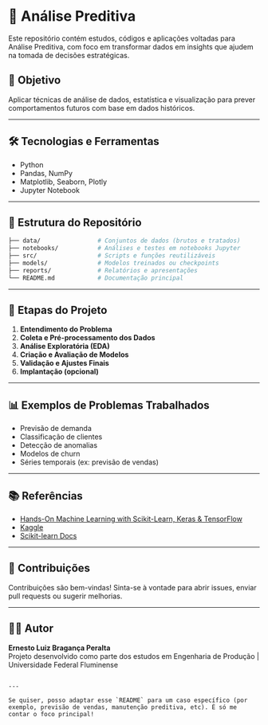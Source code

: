 
# 🔮 Análise Preditiva

Este repositório contém estudos, códigos e aplicações voltadas para Análise Preditiva, com foco em transformar dados em insights que ajudem na tomada de decisões estratégicas.

## 📌 Objetivo

Aplicar técnicas de análise de dados, estatística e visualização para prever comportamentos futuros com base em dados históricos.

---

## 🛠️ Tecnologias e Ferramentas

- Python
- Pandas, NumPy  
- Matplotlib, Seaborn, Plotly  
- Jupyter Notebook  


---

## 📁 Estrutura do Repositório

```bash
├── data/                # Conjuntos de dados (brutos e tratados)
├── notebooks/           # Análises e testes em notebooks Jupyter
├── src/                 # Scripts e funções reutilizáveis
├── models/              # Modelos treinados ou checkpoints
├── reports/             # Relatórios e apresentações
└── README.md            # Documentação principal
```

---

## 🚀 Etapas do Projeto

1. **Entendimento do Problema**
2. **Coleta e Pré-processamento dos Dados**
3. **Análise Exploratória (EDA)**
4. **Criação e Avaliação de Modelos**
5. **Validação e Ajustes Finais**
6. **Implantação (opcional)**

---

## 📊 Exemplos de Problemas Trabalhados

- Previsão de demanda
- Classificação de clientes
- Detecção de anomalias
- Modelos de churn
- Séries temporais (ex: previsão de vendas)

---

## 📚 Referências

- [Hands-On Machine Learning with Scikit-Learn, Keras & TensorFlow](https://www.oreilly.com/library/view/hands-on-machine-learning/)
- [Kaggle](https://www.kaggle.com/)
- [Scikit-learn Docs](https://scikit-learn.org/stable/)

---

## 🤝 Contribuições

Contribuições são bem-vindas! Sinta-se à vontade para abrir issues, enviar pull requests ou sugerir melhorias.

---

## 🧑‍💻 Autor

**Ernesto Luiz Bragança Peralta**  
Projeto desenvolvido como parte dos estudos em Engenharia de Produção | Universidade Federal Fluminense

```

---

Se quiser, posso adaptar esse `README` para um caso específico (por exemplo, previsão de vendas, manutenção preditiva, etc). É só me contar o foco principal!
